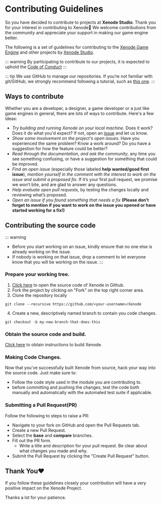 # Contributing Guidelines

So you have decided to contribute to projects at **Xenode Studio**. Thank you for your interest in contributing to Xenode:tada: We welcome contributions from the community and appreciate your support in making our game engine better.

The following is a set of guidelines for contributing to the [Xenode Game Engine](https://github.com/XenodeStudio/Xenode) and other projects by [Xenode Studio](https://github.com/orgs/XenodeStudio/repositories).

::: warning
By participating to contribute to our projects, it is expected to uphold the [Code of Conduct](/code_of_conduct.md)
:::

::: tip
We use GitHub to manage our repositories. If you’re not familiar with git/GitHub, we strongly recommend following a tutorial, such as [this one](https://try.github.io).
:::

## Ways to contribute

Whether you are a developer, a designer, a game developer or a just like game engines in general, there are lots of ways to contribute. Here's a few ideas:

- _Try building and running Xenode on your local machine._ Does it work? Does it do what you'd expect? If not, open an [issue](https://github.com/XenodeStudio/Xenode/issues) and let us know.
- _Show some involvement on the project's open issues._ Have you experienced the same problem? Know a work around? Do you have a suggestion for how the feature could be better?
- _Read through the documentation, and ask the community_, any time you see something confusing, or have a suggestion for something that could be improved.
- _Find an open issue_ (especially those labeled **help wanted/good first issue**), _mention yourself in the comment with the interest to work on the issue and submit a proposed fix._ If it’s your first pull request, we promise we won’t bite, and are glad to answer any questions.
- _Help evaluate open pull requests,_ by testing the changes locally and reviewing what’s proposed.
- _Open an issue if you found something that needs a fix_ **(Please don’t forget to mention if you want to work on the issue you opened or have started working for a fix!)**

## Contributing the source code

::: warning
- Before you start working on an issue, kindly ensure that no one else is already working on the issue.
- If nobody is working on that issue, drop a comment to let everyone know that you will be working on the issue.
:::

### Prepare your working tree.

1. [Click here](https://github.com/XenodeStudio/Xenode) to open the source code of Xenode in Github.
2. Fork the project by clicking on "Fork" on the top right corner area.
3. Clone the repository locally
``` shell
git clone --recursive https://github.com/<your-username>/Xenode
```
4. Create a new, descriptively named branch to contain you code changes.
``` shell
git checkout -b my-new-branch-that-does-this
```


### Obtain the source code and build.

[Click here]() to obtain instructions to build Xenode. 

### Making Code Changes.

Now that you've successfully built Xenode from source, hack your way into the source code. Just make sure to:
- Follow the code style used in the module you are contributing to.
- before committing and pushing the changes, test the code both manually and automatically with the automated test suite if applicable.

### Submitting a Pull Request(PR)

Follow the following to steps to raise a PR:
- Navigate to your fork on GitHub and open the Pull Requests tab.
- Create a new Pull Request.
- Select the **base** and **compare** branches.
- Fill out the PR form.
    - Write a title and description for your pull request. Be clear about what changes you made and why.
- Submit the Pull Request by clicking the "Create Pull Request" button.

## Thank You:heart:

If you follow these guidelines closely your contribution will have a very positive impact on the Xenode Project.

Thanks a lot for your patience.
